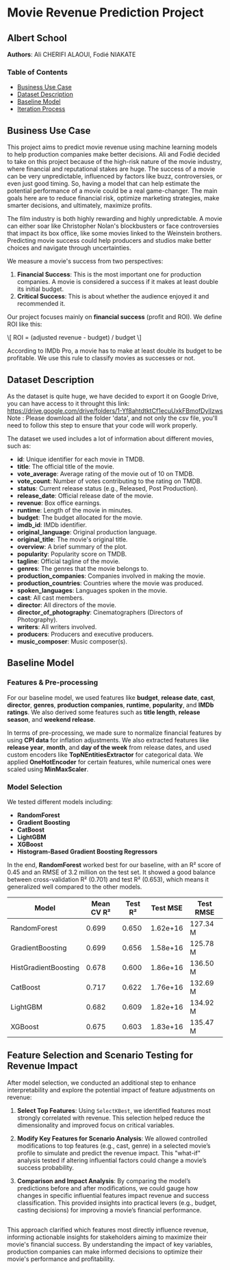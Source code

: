 # Movie Revenue Prediction Project

## Albert School

**Authors**: Ali CHERIFI ALAOUI, Fodié NIAKATE

### Table of Contents

- [Business Use Case](#business-use-case)
- [Dataset Description](#dataset-description)
- [Baseline Model](#baseline-model)
- [Iteration Process](#iteration-process)

## Business Use Case

This project aims to predict movie revenue using machine learning models to help production companies make better decisions. Ali and Fodié decided to take on this project because of the high-risk nature of the movie industry, where financial and reputational stakes are huge. The success of a movie can be very unpredictable, influenced by factors like buzz, controversies, or even just good timing. So, having a model that can help estimate the potential performance of a movie could be a real game-changer. The main goals here are to reduce financial risk, optimize marketing strategies, make smarter decisions, and ultimately, maximize profits.

The film industry is both highly rewarding and highly unpredictable. A movie can either soar like Christopher Nolan's blockbusters or face controversies that impact its box office, like some movies linked to the Weinstein brothers. Predicting movie success could help producers and studios make better choices and navigate through uncertainties.

We measure a movie's success from two perspectives:

1. **Financial Success**: This is the most important one for production companies. A movie is considered a success if it makes at least double its initial budget.
2. **Critical Success**: This is about whether the audience enjoyed it and recommended it.

Our project focuses mainly on **financial success** (profit and ROI). We define ROI like this:

\\[ ROI = (adjusted revenue - budget) / budget \\]

According to IMDb Pro, a movie has to make at least double its budget to be profitable. We use this rule to classify movies as successes or not.

## Dataset Description

As the dataset is quite huge, we have decided to export it on  Google Drive, you can have access to it throught this link: https://drive.google.com/drive/folders/1-Yf8ahtdtktCf1ecuUxkFBmofDylIzws
Note : Please download all the folder 'data', and not only the csv file, you'll need to follow this step to ensure that your code will work properly.

The dataset we used includes a lot of information about different movies, such as:

- **id**: Unique identifier for each movie in TMDB.
- **title**: The official title of the movie.
- **vote_average**: Average rating of the movie out of 10 on TMDB.
- **vote_count**: Number of votes contributing to the rating on TMDB.
- **status**: Current release status (e.g., Released, Post Production).
- **release_date**: Official release date of the movie.
- **revenue**: Box office earnings.
- **runtime**: Length of the movie in minutes.
- **budget**: The budget allocated for the movie.
- **imdb_id**: IMDb identifier.
- **original_language**: Original production language.
- **original_title**: The movie's original title.
- **overview**: A brief summary of the plot.
- **popularity**: Popularity score on TMDB.
- **tagline**: Official tagline of the movie.
- **genres**: The genres that the movie belongs to.
- **production_companies**: Companies involved in making the movie.
- **production_countries**: Countries where the movie was produced.
- **spoken_languages**: Languages spoken in the movie.
- **cast**: All cast members.
- **director**: All directors of the movie.
- **director_of_photography**: Cinematographers (Directors of Photography).
- **writers**: All writers involved.
- **producers**: Producers and executive producers.
- **music_composer**: Music composer(s).

## Baseline Model

### Features & Pre-processing

For our baseline model, we used features like **budget**, **release date**, **cast**, **director**, **genres**, **production companies**, **runtime**, **popularity**, and **IMDb ratings**. We also derived some features such as **title length**, **release season**, and **weekend release**.

In terms of pre-processing, we made sure to normalize financial features by using **CPI data** for inflation adjustments. We also extracted features like **release year**, **month**, and **day of the week** from release dates, and used custom encoders like **TopNEntitiesExtractor** for categorical data. We applied **OneHotEncoder** for certain features, while numerical ones were scaled using **MinMaxScaler**.

### Model Selection

We tested different models including:

- **RandomForest**
- **Gradient Boosting**
- **CatBoost**
- **LightGBM**
- **XGBoost**
- **Histogram-Based Gradient Boosting Regressors**

In the end, **RandomForest** worked best for our baseline, with an R² score of 0.45 and an RMSE of 3.2 million on the test set. It showed a good balance between cross-validation R² (0.701) and test R² (0.653), which means it generalized well compared to the other models.

| Model                | Mean CV R² | Test R² | Test MSE | Test RMSE |
| -------------------- | ---------- | ------- | -------- | --------- |
| RandomForest         | 0.699      | 0.650   | 1.62e+16 | 127.34 M  |
| GradientBoosting     | 0.699      | 0.656   | 1.58e+16 | 125.78 M  |
| HistGradientBoosting | 0.678      | 0.600   | 1.86e+16 | 136.50 M  |
| CatBoost             | 0.717      | 0.622   | 1.76e+16 | 132.69 M  |
| LightGBM             | 0.682      | 0.609   | 1.82e+16 | 134.92 M  |
| XGBoost              | 0.675      | 0.603   | 1.83e+16 | 135.47 M  |

## Feature Selection and Scenario Testing for Revenue Impact

After model selection, we conducted an additional step to enhance interpretability and explore the potential impact of feature adjustments on revenue:

1. **Select Top Features**: Using `SelectKBest`, we identified features most strongly correlated with revenue. This selection helped reduce the dimensionality and improved focus on critical variables.

2. **Modify Key Features for Scenario Analysis**: We allowed controlled modifications to top features (e.g., cast, genre) in a selected movie’s profile to simulate and predict the revenue impact. This "what-if" analysis tested if altering influential factors could change a movie’s success probability.

3. **Comparison and Impact Analysis**: By comparing the model’s predictions before and after modifications, we could gauge how changes in specific influential features impact revenue and success classification. This provided insights into practical levers (e.g., budget, casting decisions) for improving a movie’s financial performance.

##

This approach clarified which features most directly influence revenue, informing actionable insights for stakeholders aiming to maximize their movie's financial success. By understanding the impact of key variables, production companies can make informed decisions to optimize their movie's performance and profitability.
```
